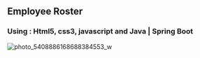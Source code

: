 

## Employee Roster
### Using : Html5, css3, javascript and Java | Spring Boot

![photo_5408886168688384553_w](https://github.com/gunelbalayeva/EmployeeRoster/assets/129526795/174dafc6-5700-45e6-aa25-7fcb7bbbb363)

